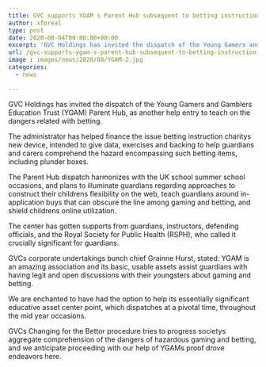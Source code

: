 ```yaml
---
title: GVC supports YGAM s Parent Hub subsequent to betting instruction apparatus launches
author: xforeal 
type: post
date: 2020-08-04T00:00:00+00:00
excerpt: 'GVC Holdings has invited the dispatch of the Young Gamers and Gamblers Education Trust (YGAM) Parent Hub, as another help gateway to teach on the dangers related with gambling '
url: /gvc-supports-ygam-s-parent-hub-subsequent-to-betting-instruction-apparatus-launches/
image : images/news/2020/08/YGAM-2.jpg
categories:
  - news

---
```

GVC Holdings has invited the dispatch of the Young Gamers and Gamblers Education Trust (YGAM) Parent Hub, as another help entry to teach on the dangers related with betting. 

The administrator has helped finance the issue betting instruction charitys new device, intended to give data, exercises and backing to help guardians and carers comprehend the hazard encompassing such betting items, including plunder boxes. 

The Parent Hub dispatch harmonizes with the UK school summer school occasions, and plans to illuminate guardians regarding approaches to construct their childrens flexibility on the web, teach guardians around in-application buys that can obscure the line among gaming and betting, and shield childrens online utilization. 

The center has gotten supports from guardians, instructors, defending officials, and the Royal Society for Public Health (RSPH), who called it crucially significant for guardians. 

GVCs corporate undertakings bunch chief Grainne Hurst, stated: YGAM is an amazing association and its basic, usable assets assist guardians with having legit and open discussions with their youngsters about gaming and betting. 

We are enchanted to have had the option to help its essentially significant educative asset center point, which dispatches at a pivotal time, throughout the mid year occasions. 

GVCs Changing for the Bettor procedure tries to progress societys aggregate comprehension of the dangers of hazardous gaming and betting, and we anticipate proceeding with our help of YGAMs proof drove endeavors here.